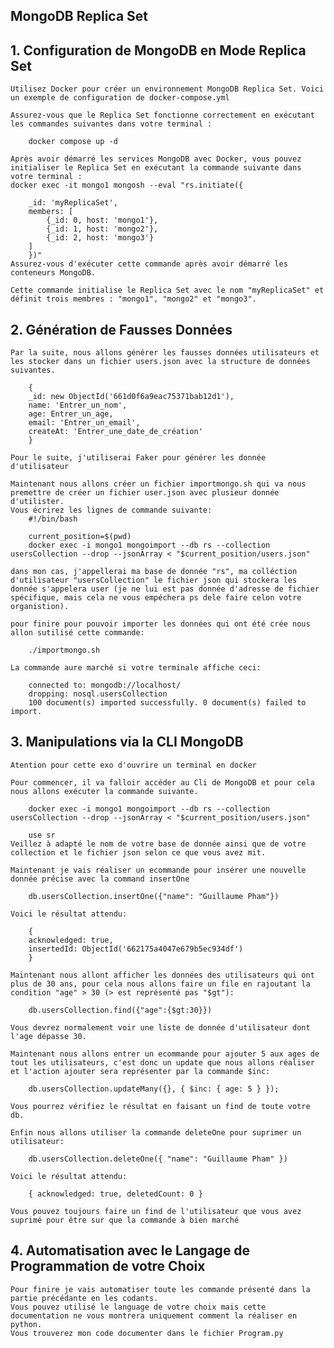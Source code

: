 ## MongoDB Replica Set

## 1. Configuration de MongoDB en Mode Replica Set

    Utilisez Docker pour créer un environnement MongoDB Replica Set. Voici un exemple de configuration de docker-compose.yml 

    Assurez-vous que le Replica Set fonctionne correctement en exécutant les commandes suivantes dans votre terminal :

        docker compose up -d
    
    Après avoir démarré les services MongoDB avec Docker, vous pouvez initialiser le Replica Set en exécutant la commande suivante dans votre terminal :
    docker exec -it mongo1 mongosh --eval "rs.initiate({

        _id: 'myReplicaSet',
        members: [
            {_id: 0, host: 'mongo1'},
            {_id: 1, host: 'mongo2'},
            {_id: 2, host: 'mongo3'}
        ]
        })"
    Assurez-vous d'exécuter cette commande après avoir démarré les conteneurs MongoDB.

    Cette commande initialise le Replica Set avec le nom "myReplicaSet" et définit trois membres : "mongo1", "mongo2" et "mongo3".



## 2. Génération de Fausses Données

    Par la suite, nous allons générer les fausses données utilisateurs et les stocker dans un fichier users.json avec la structure de données suivantes.

        {
        _id: new ObjectId('661d0f6a9eac75371bab12d1'),
        name: 'Entrer_un_nom',
        age: Entrer_un_age,
        email: 'Entrer_un_email',
        createAt: 'Entrer_une_date_de_création'
        }
    
    Pour le suite, j'utiliserai Faker pour générer les donnée d'utilisateur

    Maintenant nous allons créer un fichier importmongo.sh qui va nous premettre de créer un fichier user.json avec plusieur donnée d'utilister.
    Vous écrirez les lignes de commande suivante:
        #!/bin/bash

        current_position=$(pwd)
        docker exec -i mongo1 mongoimport --db rs --collection usersCollection --drop --jsonArray < "$current_position/users.json" 
    
    dans mon cas, j'appellerai ma base de donnée "rs", ma colléction d'utilisateur "usersCollection" le fichier json qui stockera les donnée s'appelera user (je ne lui est pas donnée d'adresse de fichier spécifique, mais cela ne vous empéchera ps dele faire celon votre organistion).

    pour finire pour pouvoir importer les données qui ont été crée nous allon sutilisé cette commande:
        
        ./importmongo.sh
    
    La commande aure marché si votre terminale affiche ceci:

        connected to: mongodb://localhost/
        dropping: nosql.usersCollection
        100 document(s) imported successfully. 0 document(s) failed to import.

## 3. Manipulations via la CLI MongoDB

    Atention pour cette exo d'ouvrire un terminal en docker

    Pour commencer, il va falloir accéder au Cli de MongoDB et pour cela nous allons exécuter la commande suivante.

        docker exec -i mongo1 mongoimport --db rs --collection usersCollection --drop --jsonArray < "$current_position/users.json"

        use sr
    Veillez à adapté le nom de votre base de donnée ainsi que de votre collection et le fichier json selon ce que vous avez mit.

    Maintenant je vais réaliser un ecommande pour insérer une nouvelle donnée précise avec la command insertOne 

        db.usersCollection.insertOne({"name": "Guillaume Pham"})
    
    Voici le résultat attendu:

        {
        acknowledged: true,
        insertedId: ObjectId('662175a4047e679b5ec934df')
        }

    Maintenant nous allont afficher les données des utilisateurs qui ont plus de 30 ans, pour cela nous allons faire un file en rajoutant la condition "age" > 30 (> est représenté pas "$gt"):

        db.usersCollection.find({"age":{$gt:30}})

    Vous devrez normalement voir une liste de donnée d'utilisateur dont l'age dépasse 30.

    Maintenant nous allons entrer un ecommande pour ajouter 5 aux ages de tout les utilisateurs, c'est donc un update que nous allons réaliser et l'action ajouter sera représenter par la commande $inc:

        db.usersCollection.updateMany({}, { $inc: { age: 5 } });
    
    Vous pourrez vérifiez le résultat en faisant un find de toute votre db.

    Enfin nous allons utiliser la commande deleteOne pour suprimer un utilisateur:

        db.usersCollection.deleteOne({ "name": "Guillaume Pham" })
    
    Voici le résultat attendu:

        { acknowledged: true, deletedCount: 0 }
    
    Vous pouvez toujours faire un find de l'utilisateur que vous avez suprimé pour être sur que la commande à bien marché

## 4. Automatisation avec le Langage de Programmation de votre Choix

    Pour finire je vais automatiser toute les commande présenté dans la partie précédante en les codants.
    Vous pouvez utilisé le language de votre choix mais cette documentation ne vous montrera uniquement comment la réaliser en python.
    Vous trouverez mon code documenter dans le fichier Program.py